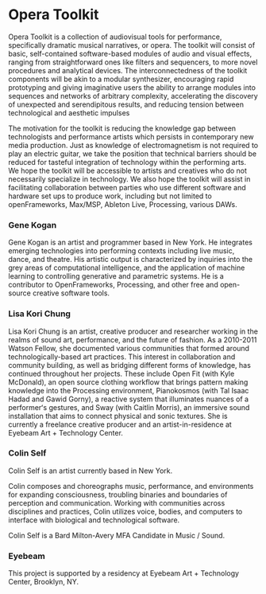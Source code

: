 # Opera Toolkit 

Opera Toolkit is a collection of audiovisual tools for performance, specifically dramatic musical narratives, or opera. The toolkit will consist of basic, self-contained software-based modules of audio and visual effects, ranging from straightforward ones like filters and sequencers, to more novel procedures and analytical devices. The interconnectedness of the toolkit components will be akin to a modular synthesizer, encouraging rapid prototyping and giving imaginative users the ability to arrange modules into sequences and networks of arbitrary complexity, accelerating the discovery of unexpected and serendipitous results, and reducing tension between technological and aesthetic impulses

The motivation for the toolkit is reducing the knowledge gap between technologists and performance artists which persists in contemporary new media production. Just as knowledge of electromagnetism is not required to play an electric guitar, we take the position that technical barriers should be reduced for tasteful integration of technology within the performing arts. We hope the toolkit will be accessible to artists and creatives who do not necessarily specialize in technology. We also hope the toolkit will assist in facilitating collaboration between parties who use different software and hardware set ups to produce work, including but not limited to openFrameworks, Max/MSP, Ableton Live, Processing, various DAWs. 

### Gene Kogan

Gene Kogan is an artist and programmer based in New York. He integrates emerging technologies into performing contexts including live music, dance, and theatre. His artistic output is characterized by inquiries into the grey areas of computational intelligence, and the application of machine learning to controlling generative and parametric systems. He is a contributor to OpenFrameworks, Processing, and other free and open-source creative software tools. 

### Lisa Kori Chung

Lisa Kori Chung is an artist, creative producer and researcher working in the realms of sound art, performance, and the future of fashion. As a 2010-2011 Watson Fellow, she documented various communities that formed around technologically-based art practices. This interest in collaboration and community building, as well as bridging different forms of knowledge, has continued throughout her projects. These include Open Fit (with Kyle McDonald), an open source clothing workflow that brings pattern making knowledge into the Processing environment, Pianokosmos (with Tal Isaac Hadad and Gawid Gorny), a reactive system that illuminates nuances of a performerʻs gestures, and Sway (with Caitlin Morris), an immersive sound installation that aims to connect physical and sonic textures. She is currently a freelance creative producer and an artist-in-residence at Eyebeam Art + Technology Center. 

### Colin Self

Colin Self is an artist currently based in New York.

Colin composes and choreographs music, performance, and environments for expanding consciousness, troubling binaries and boundaries of perception and communication. Working with communities across disciplines and practices, Colin utilizes voice, bodies, and computers to interface with biological and technological software.

Colin Self is a Bard Milton-Avery MFA Candidate in Music / Sound.

### Eyebeam
This project is supported by a residency at Eyebeam Art + Technology Center, Brooklyn, NY. 


